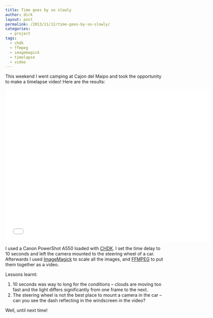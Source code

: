 ```yaml
---
title: Time goes by so slowly
author: dirk
layout: post
permalink: /2013/11/12/time-goes-by-so-slowly/
categories:
  - project
tags:
  - chdk
  - ffmpeg
  - imagemagick
  - timelapse
  - video
---
```

This weekend I went camping at Cajon del Maipo and took the opportunity to make a timelapse video! Here are the results:

<iframe width="640" height="480" src="//www.youtube.com/embed/4DjXsr5CzdU" frameborder="0" allowfullscreen></iframe>

I used a Canon PowerShot A550 loaded with [CHDK][1]. I set the time delay to 10 seconds and left the camera mounted to the steering wheel of a car. Afterwards I used [ImageMagick][2] to scale all the images, and [FFMPEG][3] to put them together as a video.

Lessons learnt:

1.  10 seconds was way to long for the conditions &#8211; clouds are moving too fast and the light differs significantly from one frame to the next.
2.  The steering wheel is not the best place to mount a camera in the car &#8211; can you see the dash reflecting in the windscreen in the video?

Well, until next time!

 [1]: http://chdk.wikia.com/wiki/CHDK
 [2]: http://www.imagemagick.org/
 [3]: http://www.ffmpeg.org
